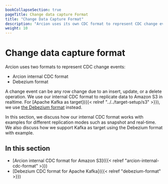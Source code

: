 ```yaml
---
bookCollapseSection: true
pageTitle: Change data capture Format
title: "Change Data Capture Format"
description: "Arcion uses its own CDC format to represent CDC change events. This format is supported for Amazon S3, along with the Debezium format for Kafka as target."
weight: 10
---
```


# Change data capture format

Arcion uses two formats to represent CDC change events: 

- Arcion internal CDC format
- Debezium format

A change event can be any row change due to an insert, update, or a delete operation. We use our internal CDC format to replicate data to Amazon S3 in realtime. For [Apache Kafka as target]({{< relref "../../target-setup/s3" >}}), we use [the Debezium format](https://debezium.io/) instead.

In this section, we discuss how our internal CDC format works with examples for different replication modes such as snapshot and real-time. We also discuss how we support Kafka as target using the Debezium format with example.

## In this section

- [Arcion internal CDC format for Amazon S3]({{< relref "arcion-internal-cdc-format" >}})
- [Debezium CDC format for Apache Kafka]({{< relref "debezium-format" >}})